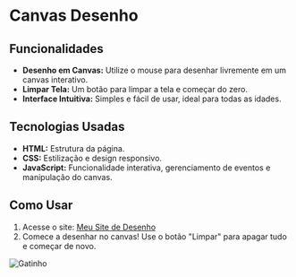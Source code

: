 # Canvas Desenho



## Funcionalidades

- **Desenho em Canvas:** Utilize o mouse para desenhar livremente em um canvas interativo.
- **Limpar Tela:** Um botão para limpar a tela e começar do zero.
- **Interface Intuitiva:** Simples e fácil de usar, ideal para todas as idades.

## Tecnologias Usadas

- **HTML:** Estrutura da página.
- **CSS:** Estilização e design responsivo.
- **JavaScript:** Funcionalidade interativa, gerenciamento de eventos e manipulação do canvas.

## Como Usar

1. Acesse o site: [Meu Site de Desenho](https://canvas-desenho.netlify.app/)
2. Comece a desenhar no canvas! Use o botão "Limpar" para apagar tudo e começar de novo.

![Gatinho](https://static.vecteezy.com/system/resources/previews/009/973/924/original/cute-kitty-cat-head-cartoon-element-free-png.png)
